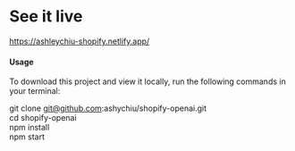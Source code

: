 # See it live

https://ashleychiu-shopify.netlify.app/

#### Usage

To download this project and view it locally, run the following commands in your terminal:

git clone git@github.com:ashychiu/shopify-openai.git  
cd shopify-openai  
npm install  
npm start  
